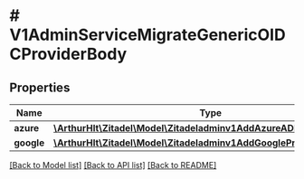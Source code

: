 # # V1AdminServiceMigrateGenericOIDCProviderBody

## Properties

Name | Type | Description | Notes
------------ | ------------- | ------------- | -------------
**azure** | [**\ArthurHlt\Zitadel\Model\Zitadeladminv1AddAzureADProviderRequest**](Zitadeladminv1AddAzureADProviderRequest.md) |  | [optional]
**google** | [**\ArthurHlt\Zitadel\Model\Zitadeladminv1AddGoogleProviderRequest**](Zitadeladminv1AddGoogleProviderRequest.md) |  | [optional]

[[Back to Model list]](../../README.md#models) [[Back to API list]](../../README.md#endpoints) [[Back to README]](../../README.md)
